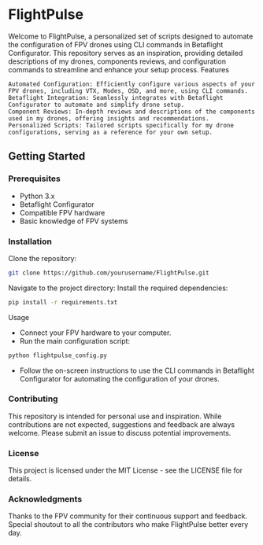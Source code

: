 # FlightPulse

Welcome to FlightPulse, a personalized set of scripts designed to automate the configuration of FPV drones using CLI commands in Betaflight Configurator. This repository serves as an inspiration, providing detailed descriptions of my drones, components reviews, and configuration commands to streamline and enhance your setup process.
Features

    Automated Configuration: Efficiently configure various aspects of your FPV drones, including VTX, Modes, OSD, and more, using CLI commands.
    Betaflight Integration: Seamlessly integrates with Betaflight Configurator to automate and simplify drone setup.
    Component Reviews: In-depth reviews and descriptions of the components used in my drones, offering insights and recommendations.
    Personalized Scripts: Tailored scripts specifically for my drone configurations, serving as a reference for your own setup.

## Getting Started
### Prerequisites

- Python 3.x
- Betaflight Configurator
- Compatible FPV hardware
- Basic knowledge of FPV systems

### Installation
Clone the repository:

```bash
git clone https://github.com/yourusername/FlightPulse.git
```
Navigate to the project directory:
Install the required dependencies:

```bash
pip install -r requirements.txt
```
Usage
 - Connect your FPV hardware to your computer.
 - Run the main configuration script:
```bash
python flightpulse_config.py
```
 - Follow the on-screen instructions to use the CLI commands in Betaflight Configurator for automating the configuration of your drones.

### Contributing

This repository is intended for personal use and inspiration. While contributions are not expected, suggestions and feedback are always welcome. Please submit an issue to discuss potential improvements.

### License

This project is licensed under the MIT License - see the LICENSE file for details.
### Acknowledgments

Thanks to the FPV community for their continuous support and feedback.
Special shoutout to all the contributors who make FlightPulse better every day.
